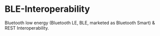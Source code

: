 # BLE-Interoperability
Bluetooth low energy (Bluetooth LE, BLE, marketed as Bluetooth Smart) &amp; REST Interoperability.
